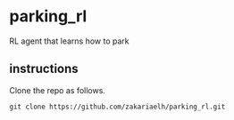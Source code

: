 # parking_rl
RL agent that learns how to park

## instructions
Clone the repo as follows.
```
git clone https://github.com/zakariaelh/parking_rl.git
```


